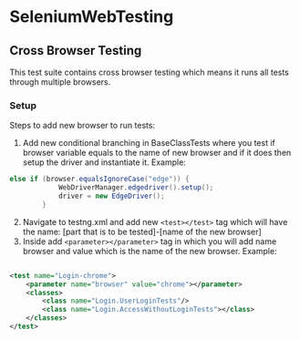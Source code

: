 # SeleniumWebTesting

## Cross Browser Testing
This test suite contains cross browser testing which means it runs all tests through multiple browsers.
### Setup
Steps to add new browser to run tests:
1. Add new conditional branching in BaseClassTests where you test if browser variable equals to the name of new browser and if it does then setup the driver and instantiate it. Example:
```java
else if (browser.equalsIgnoreCase("edge")) {
            WebDriverManager.edgedriver().setup();
            driver = new EdgeDriver();
        }
```
2. Navigate to testng.xml and add new ```<test></test>``` tag which will have the name: [part that is to be tested]-[name of the new browser]
3. Inside <test></test> add ```<parameter></parameter>``` tag in which you will add name browser and value which is the name of the new browser. Example:

```xml

<test name="Login-chrome">
    <parameter name="browser" value="chrome"></parameter>
    <classes>
        <class name="Login.UserLoginTests"/>
        <class name="Login.AccessWithoutLoginTests"></class>
    </classes>
</test>
```